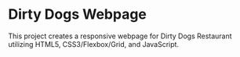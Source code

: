 # Dirty Dogs Webpage

This project creates a responsive webpage for Dirty Dogs Restaurant utilizing HTML5, CSS3/Flexbox/Grid, and JavaScript.